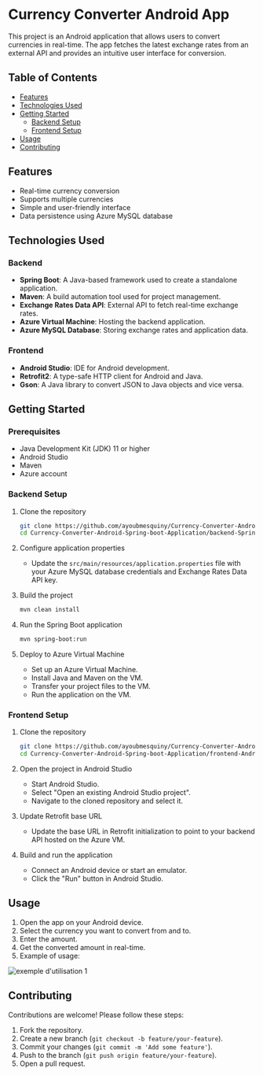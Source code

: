 # Currency Converter Android App

This project is an Android application that allows users to convert currencies in real-time. The app fetches the latest exchange rates from an external API and provides an intuitive user interface for conversion.

## Table of Contents

- [Features](#features)
- [Technologies Used](#technologies-used)
- [Getting Started](#getting-started)
  - [Backend Setup](#backend-setup)
  - [Frontend Setup](#frontend-setup)
- [Usage](#usage)
- [Contributing](#contributing)

## Features

- Real-time currency conversion
- Supports multiple currencies
- Simple and user-friendly interface
- Data persistence using Azure MySQL database

## Technologies Used

### Backend

- **Spring Boot**: A Java-based framework used to create a standalone application.
- **Maven**: A build automation tool used for project management.
- **Exchange Rates Data API**: External API to fetch real-time exchange rates.
- **Azure Virtual Machine**: Hosting the backend application.
- **Azure MySQL Database**: Storing exchange rates and application data.

### Frontend

- **Android Studio**: IDE for Android development.
- **Retrofit2**: A type-safe HTTP client for Android and Java.
- **Gson**: A Java library to convert JSON to Java objects and vice versa.

## Getting Started

### Prerequisites

- Java Development Kit (JDK) 11 or higher
- Android Studio
- Maven
- Azure account

### Backend Setup

1. Clone the repository
    ```sh
    git clone https://github.com/ayoubmesquiny/Currency-Converter-Android-Spring-boot-Application.git
    cd Currency-Converter-Android-Spring-boot-Application/backend-SpringBoot/currency_converter
    ```

2. Configure application properties
    - Update the `src/main/resources/application.properties` file with your Azure MySQL database credentials and Exchange Rates Data API key.

3. Build the project
    ```sh
    mvn clean install
    ```

4. Run the Spring Boot application
    ```sh
    mvn spring-boot:run
    ```

5. Deploy to Azure Virtual Machine
    - Set up an Azure Virtual Machine.
    - Install Java and Maven on the VM.
    - Transfer your project files to the VM.
    - Run the application on the VM.

### Frontend Setup

1. Clone the repository
    ```sh
    git clone https://github.com/ayoubmesquiny/Currency-Converter-Android-Spring-boot-Application.git
    cd Currency-Converter-Android-Spring-boot-Application/frontend-AndroidStudio/CurrencyExchange
    ```

2. Open the project in Android Studio
    - Start Android Studio.
    - Select "Open an existing Android Studio project".
    - Navigate to the cloned repository and select it.

3. Update Retrofit base URL
    - Update the base URL in Retrofit initialization to point to your backend API hosted on the Azure VM.

4. Build and run the application
    - Connect an Android device or start an emulator.
    - Click the "Run" button in Android Studio.

## Usage

1. Open the app on your Android device.
2. Select the currency you want to convert from and to.
3. Enter the amount.
4. Get the converted amount in real-time.
5. Example of usage:

![exemple d'utilisation 1](https://github.com/ayoubmesquiny/Currency-Converter-Android-Spring-boot-Application/assets/74786469/c0fc6ccc-1cd0-4e93-b994-d5405c8e95b0)

## Contributing

Contributions are welcome! Please follow these steps:

1. Fork the repository.
2. Create a new branch (`git checkout -b feature/your-feature`).
3. Commit your changes (`git commit -m 'Add some feature'`).
4. Push to the branch (`git push origin feature/your-feature`).
5. Open a pull request.
